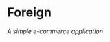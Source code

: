 # Foreign
_A simple e-commerce application_</br></br>
<p align="center">
  <gif src="https://imgur.com/42mA8Pi">
</p>

